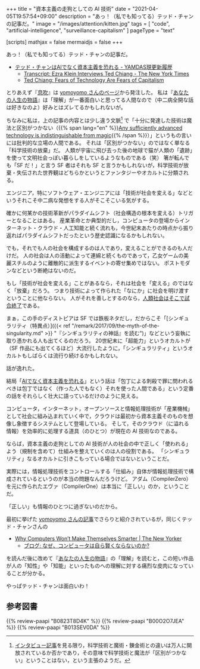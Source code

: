 +++
title = "資本主義の走狗としての AI 技術"
date =  "2021-04-05T19:57:54+09:00"
description = "あっ！（私でも知ってる）テッド・チャンの記事だ。"
image = "/images/attention/kitten.jpg"
tags = [ "code", "artificial-intelligence", "surveillance-capitalism" ]
pageType = "text"

[scripts]
  mathjax = false
  mermaidjs = false
+++

あっ！（私でも知ってる）テッド・チャンの記事だ。

- [テッド・チャンはAIでなく資本主義を恐れる - YAMDAS現更新履歴][テッド・チャン インタビュー]
  - [Transcript: Ezra Klein Interviews Ted Chiang - The New York Times](https://www.nytimes.com/2021/03/30/podcasts/ezra-klein-podcast-ted-chiang-transcript.html)
  - [Ted Chiang: Fears of Technology Are Fears of Capitalism](https://kottke.org/21/04/ted-chiang-fears-of-technology-are-fears-of-capitalism)

とりあえず『[息吹]』は [yomoyomo さんのページ][テッド・チャン インタビュー]から発注した。
私は『[あなたの人生の物語]』は「理解」が一番面白いと思ってる人間なので（中二病全開な話は好きなのよ）好みとはズレてるかもしれないが。

ちなみに私は，上の記事の内容とは少し違う文脈[^magic1] で「十分に発達した技術は魔法と区別がつかない（{{% span lang="en" %}}[Any sufficiently advanced technology is indistinguishable from magic](https://en.wikipedia.org/wiki/Clarke%27s_three_laws "Clarke's three laws - Wikipedia"){{% /span %}}）」というもの言いには批判的な立場の人間である。
それは「区別がつかない」のではなく単なる「科学技術の放棄」だ。
人類が宇宙に飛び去った後の地球で猫が人類の「遺跡」を使って文明社会っぽい暮らしをしているようなものである（笑） 箸が転んでも「SF だ！」と言う SF 者はそれも SF と言うかもしれないが，科学技術が放棄・失伝された世界観はどちらかというとファンタジーやオカルトに分類される。

[^magic1]: [インタビュー記事](https://www.nytimes.com/2021/03/30/podcasts/ezra-klein-podcast-ted-chiang-transcript.html "Transcript: Ezra Klein Interviews Ted Chiang - The New York Times")を見る限り，科学技術と魔術・錬金術との違いは万人に開放されているか否かであり，その意味で科学技術と魔法が「区別がつかない」ということはない，という主張のようだ。

エンジニア，特にソフトウェア・エンジニアには「技術が社会を変える」などというそれこそ中二病な発想をする人がそこそこいる気がする。

確かに何某かの技術革新がパラダイムシフト（社会構造の根本を変える）トリガーとなることはある。
産業革命とか典型的だし，コンピュータの登場からインターネット・クラウド・人工知能と続く流れも，今世紀末あたりの時点から振り返ればパラダイムシフトだったという歴史認識になるかもしれない。

でも，それでも人の社会を構成するのは人であり，変えることができるのも人だけだ。
人の社会は人の活動によって連綿と続くものであって，乙女ゲームの美麗スチルのように離散的に派生するイベントの寄せ集めではない。
ポストモダンなどという断絶はないのだ。

もし「技術が社会を変える」ことがあるなら，それは社会を「変える」のではなく「放棄」だろう。
つまり技術によって作られた「なにか」に社会を明け渡すということに他ならない。
人がそれを善しとするのなら，[人類社会はそこで試合終了](https://www.jp.square-enix.com/nierreplicantv1p2/ "NieR Replicant ver.1.22474487139... | SQUARE ENIX")である。

まぁ，この手のディストピアは SF では鉄板ネタだし，だからこそ「[シンギュラリティ（特異点）]({{< ref "/remark/2017/09/the-myth-of-the-singularity.md" >}} "『シンギュラリティの神話』を読む")」などという妄執に取り憑かれる人も出てくるのだろう。
20世紀末に「超能力」というオカルトが（SF 作品にも出てくるほど）大流行したように，「シンギュラリティ」というオカルトもしばらくは流行り続けるかもしれない。

話が逸れた。

結局「[AIでなく資本主義を恐れる][テッド・チャン インタビュー]」という話は「包丁による刺殺で罪に問われるべきは包丁ではなく（作った人でもなく）それを使った人間である」という定番の話をそれらしく壮大に語っているだけのように見える。

コンピュータ，インターネット，オープンソースと情報処理技術が「産業機械」として社会に組み込まれていく中で，クラウドは最初から資本主義そのものを想像し象徴するシステムとして登場している。
そして，そのクラウド（に溢れる情報）を効率的に処理する道具（のひとつ）が現在の AI 技術なのである。

ならば，資本主義の走狗としての AI 技術が人の社会の中で正しく「使われる」よう（規制を含めて）仕組みを整えていくのは人の役割である。
「シンギュラリティ」なるオカルトに引きこもっている場合ではないということだ。

実際には，情報処理技術をコントロールする「仕組み」自体が情報処理技術で構成されているというのが本当の問題なんだろうけど。
アダム（CompilerZero）を元に作られたエヴァ（CompilerOne）は本当に「正しい」のか，ということだ。

「正しい」も情報のひとつに過ぎないのだから。

最初に挙げた [yomoyomo さんの記事][テッド・チャン インタビュー]でさらりと紹介されているが，同じくテッド・チャンさんの

- [Why Computers Won’t Make Themselves Smarter | The New Yorker](https://www.newyorker.com/culture/annals-of-inquiry/why-computers-wont-make-themselves-smarter)
  - [ブログ: なぜ、コンピュータは自ら賢くならないのか?](https://okuranagaimo.blogspot.com/2021/04/blog-post_4.html)

を読んだ後に改めて『[あなたの人生の物語]』の「理解」を読むと，この短い作品が人の「知性」や「知能」といったものへの理解に対する痛烈な皮肉になっていることが分かる。

やっぱテッド・チャンは面白いわ！

[テッド・チャン インタビュー]: https://yamdas.hatenablog.com/entry/20210405/ted-chaing-fears-capitalism "テッド・チャンはAIでなく資本主義を恐れる - YAMDAS現更新履歴"
[息吹]: https://www.amazon.co.jp/dp/B0823T8D4K?tag=baldandersinf-22&linkCode=ogi&th=1&psc=1
[あなたの人生の物語]: https://www.amazon.co.jp/dp/B00O2O7JEA?tag=baldandersinf-22&linkCode=ogi&th=1&psc=1

## 参考図書

{{% review-paapi "B0823T8D4K" %}} <!-- 息吹 -->
{{% review-paapi "B00O2O7JEA" %}} <!-- あなたの人生の物語 -->
{{% review-paapi "B013SEV0DA" %}} <!-- ねこめ（～わく） -->
